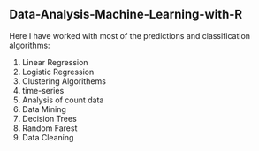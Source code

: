 ## Data-Analysis-Machine-Learning-with-R

Here I have worked with most of the predictions and classification algorithms:

1. Linear Regression
2. Logistic Regression
3. Clustering Algorithems
4. time-series
5. Analysis of count data
6. Data Mining
7. Decision Trees
8. Random Farest
9. Data Cleaning

